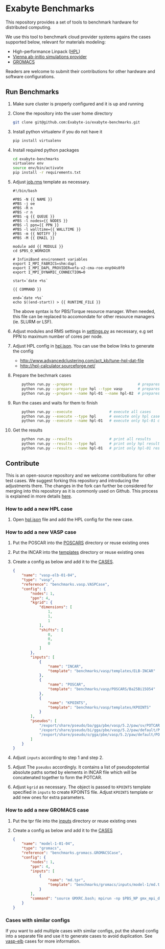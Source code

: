 # Exabyte Benchmarks

This repository provides a set of tools to benchmark hardware for distributed computing.

We use this tool to benchmark cloud provider systems agains the cases supported below, relevant for materials modeling:

- High-performance Linpack ([HPL](http://www.netlib.org/benchmark/hpl/))
- [Vienna ab-initio simulations provider](https://www.vasp.at/)
- [GROMACS](http://www.gromacs.org/)

Readers are welcome to submit their contributions for other hardware and software configurations.

## Run Benchmarks

1. Make sure cluster is properly configured and it is up and running

2. Clone the repository into the user home directory
    
    ```bash
    git clone git@github.com:Exabyte-io/exabyte-benchmarks.git
    ```

3. Install python virtualenv if you do not have it
    ```bash
    pip install virtualenv
    ```

4. Install required python packages

    ```bash
    cd exabyte-benchmarks
    virtualenv env
    source env/bin/activate
    pip install -r requirements.txt
    ```

5. Adjust [job.rms](job.rms) template as necessary.
    ```
    #!/bin/bash
     
    #PBS -N {{ NAME }}
    #PBS -j oe
    #PBS -R n
    #PBS -r n
    #PBS -q {{ QUEUE }}
    #PBS -l nodes={{ NODES }}
    #PBS -l ppn={{ PPN }}
    #PBS -l walltime={{ WALLTIME }}
    #PBS -m {{ NOTIFY }}
    #PBS -M {{ EMAIL }}
     
    module add {{ MODULE }}
    cd $PBS_O_WORKDIR
     
    # InfiniBand environment variables
    export I_MPI_FABRICS=shm:dapl
    export I_MPI_DAPL_PROVIDER=ofa-v2-cma-roe-enp94s0f0
    export I_MPI_DYNAMIC_CONNECTION=0
     
    start=`date +%s`
     
    {{ COMMAND }}
     
    end=`date +%s`
    echo $((end-start)) > {{ RUNTIME_FILE }}
    ```
    
    The above syntax is for PBS/Torque resource manager. When needed, this file can be replaced to accomondate for other resource managers (ie. SLURM or LSF).

6. Adjust modules and RMS settings in [settings.py](settings.py) as necessary, e.g set PPN to maximum number of cores per node.

6. Adjust HPL config in [hpl.json](cases/hpl.json). You can use the below links to generate the config
    - http://www.advancedclustering.com/act_kb/tune-hpl-dat-file
    - http://hpl-calculator.sourceforge.net/

6. Prepare the bechmark cases

    ```bash
        python run.py --prepare                              # prepares all cases
        python run.py --prepare --type hpl --type vasp       # prepares only hpl and vasp cases
        python run.py --prepare --name hpl-01 --name hpl-02  # prepares only hpl-{01,02} cases
    ```

7. Run the cases and waits for them to finish

    ```bash
        python run.py --execute                 # execute all cases
        python run.py --execute --type hpl      # execute only hpl cases
        python run.py --execute --name hpl-01   # execute only hpl-01 case
    ```

8. Get the results
    ```bash
        python run.py --results                 # print all results
        python run.py --results --type hpl      # print only hpl results
        python run.py --results --name hpl-01   # print only hpl-01 results
    ```


## Contribute

This is an open-source repository and we welcome contributions for other test cases. 
We suggest forking this repository and introducing the adjustments there. 
The changes in the fork can further be considered for merging into this repository as it is commonly used on Github. 
This process is explained in more details [here](https://gist.github.com/Chaser324/ce0505fbed06b947d962).

### How to add a new HPL case

1. Open [hpl.json](cases/hpl.json) file and add the HPL config for the new case.

### How to add a new VASP case

1. Put the POSCAR into the [POSCARS](benchmarks/vasp/POSCARS) directory or reuse existing ones

2. Put the INCAR into the [templates](benchmarks/vasp/templates) directory or reuse existing ones

3. Create a config as below and add it to the [CASES](cases/__init__.py).

    ```json
    {
        "name": "vasp-elb-01-04",
        "type": "vasp",
        "reference": "benchmarks.vasp.VASPCase",
        "config": {
            "nodes": 1,
            "ppn": 4,
            "kgrid": {
                "dimensions": [
                    1,
                    1,
                    1
                ],
                "shifts": [
                    0,
                    0,
                    0
                ]
            },
            "inputs": [
                {
                    "name": "INCAR",
                    "template": "benchmarks/vasp/templates/ELB-INCAR"
                },
                {
                    "name": "POSCAR",
                    "template": "benchmarks/vasp/POSCARS/Ba25Bi15O54"
                },
                {
                    "name": "KPOINTS",
                    "template": "benchmarks/vasp/templates/KPOINTS"
                }
            ],
            "pseudos": [
                "/export/share/pseudo/ba/gga/pbe/vasp/5.2/paw/sv/POTCAR",
                "/export/share/pseudo/bi/gga/pbe/vasp/5.2/paw/default/POTCAR",
                "/export/share/pseudo/o/gga/pbe/vasp/5.2/paw/default/POTCAR"
            ]
        }
    }
    ```

4. Adjust `inputs` according to step 1 and step 2.

5. Adjust The `pseudos` accordingly. It contains a list of pseudopotential absolute paths sorted by elements in INCAR file which will be concatenated together to form the POTCAR.

6. Adjust `kgrid` as necessary. The object is passed to `KPOINTS` template specified in `inputs` to create KPOINTS file. Adjust `KPOINTS` template or add new ones for extra parameters.

### How to add a new GROMACS case 

1. Put the tpr file into the [inputs](benchmarks/gromacs/inputs) directory or reuse existing ones

2. Create a config as below and add it to the [CASES](cases/__init__.py)

    ```json
    {
        "name": "model-1-01-04",
        "type": "gromacs",
        "reference": "benchmarks.gromacs.GROMACSCase",
        "config": {
            "nodes": 1,
            "ppn": 4,
            "inputs": [
                {
                    "name": "md.tpr",
                    "template": "benchmarks/gromacs/inputs/model-1/md.tpr"
                }
            ],
            "command": "source GMXRC.bash; mpirun -np $PBS_NP gmx_mpi_d mdrun -ntomp 1 -s md.tpr -deffnm md"
        }
    }
    ```


### Cases with similar configs

If you want to add multiple cases with similar configs, put the shared config into a separate file and use it to generate cases to avoid  duplication. See [vasp-elb](cases/__init__.py) cases for more information.
